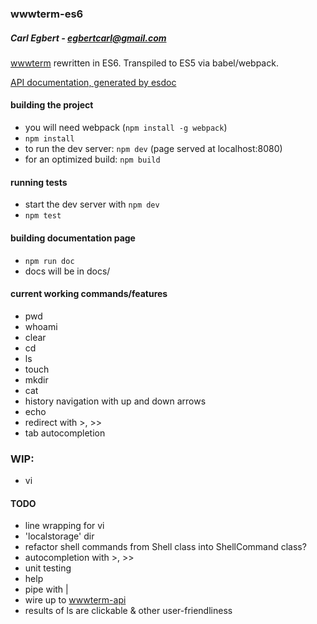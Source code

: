 ### wwwterm-es6
##### Carl Egbert - egbertcarl@gmail.com

[wwwterm](https://github.com/carlegbert/wwwterm) rewritten in ES6. Transpiled to ES5 via babel/webpack.

[API documentation, generated by esdoc](https://carlegbert.github.io/wwwterm-es6)

#### building the project

* you will need webpack (`npm install -g webpack`)
* `npm install`
* to run the dev server: `npm dev` (page served at localhost:8080)
* for an optimized build: `npm build`

#### running tests

* start the dev server with `npm dev`
* `npm test`

#### building documentation page

* `npm run doc`
* docs will be in docs/

#### current working commands/features

* pwd
* whoami
* clear
* cd
* ls
* touch
* mkdir
* cat
* history navigation with up and down arrows
* echo
* redirect with >, >>
* tab autocompletion

### WIP:
* vi

#### TODO
* line wrapping for vi
* 'localstorage' dir
* refactor shell commands from Shell class into ShellCommand class?
* autocompletion with >, >>
* unit testing
* help
* pipe with |
* wire up to [wwwterm-api](https://github.com/carlegbert/wwwterm-api)
* results of ls are clickable & other user-friendliness
